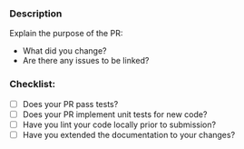 ### Description

Explain the purpose of the PR:
* What did you change?
* Are there any issues to be linked?


### Checklist:

* [ ] Does your PR pass tests?
* [ ] Does your PR implement unit tests for new code?
* [ ] Have you lint your code locally prior to submission?
* [ ] Have you extended the documentation to your changes?
